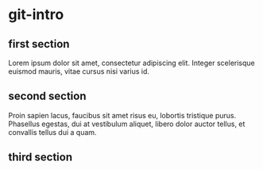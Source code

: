 # git-intro

## first section

Lorem ipsum dolor sit amet, consectetur adipiscing elit. Integer scelerisque euismod mauris, vitae cursus nisi varius id.

## second section

Proin sapien lacus, faucibus sit amet risus eu, lobortis tristique purus. Phasellus egestas, dui at vestibulum aliquet, libero dolor auctor tellus, et convallis tellus dui a quam.

## third section

